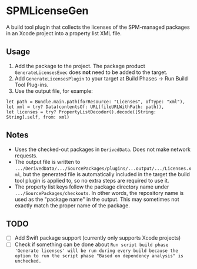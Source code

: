 # SPMLicenseGen

A build tool plugin that collects the licenses of the SPM-managed packages in an Xcode project into a property list XML file.

## Usage

1. Add the package to the project. The package product `GenerateLicensesExec` does __not__ need to be added to the target.
2. Add `GenerateLicensesPlugin` to your target at Build Phases -> Run Build Tool Plug-ins.
3. Use the output file, for example:

```
let path = Bundle.main.path(forResource: "Licenses", ofType: "xml"),
let xml = try? Data(contentsOf: URL(fileURLWithPath: path)),
let licenses = try? PropertyListDecoder().decode([String: String].self, from: xml)
```

## Notes

- Uses the checked-out packages in `DerivedData`. Does not make network requests.
- The output file is written to `.../DerivedData/.../SourcePackages/plugins/...output/.../Licenses.xml`, but the generated file is automatically included in the target the build tool plugin is applied to, so no extra steps are required to use it.
- The property list keys follow the package directory name under `.../SourcePackages/checkouts`. In other words, the repository name is used as the "package name" in the output. This may sometimes not exactly match the proper name of the package.

## TODO

- [ ] Add Swift package support (currently only supports Xcode projects)
- [ ] Check if something can be done about `Run script build phase 'Generate licenses' will be run during every build because the option to run the script phase "Based on dependency analysis" is unchecked.`
